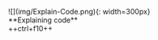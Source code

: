 <figure markdown style="display: block; float:right; ">![](img/Explain-Code.png){: width=300px}<figcaption markdown>**Explaining code** <br/> ++ctrl+f10++</figcaption></figure>